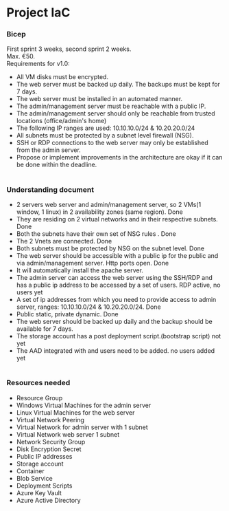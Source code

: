 # Project IaC
### Bicep

First sprint 3 weeks, second sprint 2 weeks.\
Max. €50.\
Requirements for v1.0:
- All VM disks must be encrypted.
- The web server must be backed up daily. The backups must be kept for 7 days.
- The web server must be installed in an automated manner.
- The admin/management server must be reachable with a public IP.
- The admin/management server should only be reachable from trusted locations (office/admin's home)
- The following IP ranges are used: 10.10.10.0/24 & 10.20.20.0/24
- All subnets must be protected by a subnet level firewall (NSG).
- SSH or RDP connections to the web server may only be established from the admin server.
- Propose or implement improvements in the architecture are okay if it can be done within the deadline.

#
### Understanding document
- 2 servers web server and admin/management server, so 2 VMs(1 window, 1 linux) in 2 availability zones (same region). Done
- They are residing on 2 virtual networks and in their respective subnets. Done
- Both the subnets have their own set of NSG rules . Done
- The 2 Vnets are connected. Done
- Both subnets must be protected by NSG on the subnet level. Done
- The web server should be accessible with a public ip for the public and via admin/management server. Http ports open. Done
- It will automatically install the apache server.
- The admin server can access the web server using the SSH/RDP and has a public ip address to be accessed by a set of users. RDP active, no users yet
- A set of ip addresses from which you need to provide access to admin server, ranges: 10.10.10.0/24 & 10.20.20.0/24. Done
- Public static, private dynamic. Done
- The web server should be backed up daily and the backup should be available for 7 days.
- The storage account has a post deployment script.(bootstrap script) not yet
- The AAD integrated with and users need to be added. no users added yet

#
### Resources needed
- Resource Group
- Windows Virtual Machines for the admin server
- Linux Virtual Machines for the web server
- Virtual Network Peering
- Virtual Network for admin server with 1 subnet
- Virtual Network web server 1 subnet
- Network Security Group
- Disk Encryption Secret
- Public IP addresses
- Storage account  
- Container
- Blob Service
- Deployment Scripts
- Azure Key Vault
- Azure Active Directory
